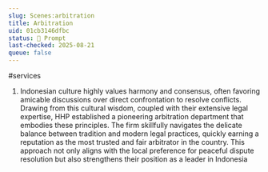 ```yaml
---
slug: Scenes:arbitration
title: Arbitration
uid: 01cb3146dfbc
status: 💬 Prompt
last-checked: 2025-08-21
queue: false
---
```

#services
1. Indonesian culture highly values harmony and consensus, often favoring amicable discussions over direct confrontation to resolve conflicts. Drawing from this cultural wisdom, coupled with their extensive legal expertise, HHP established a pioneering arbitration department that embodies these principles. The firm skillfully navigates the delicate balance between tradition and modern legal practices, quickly earning a reputation as the most trusted and fair arbitrator in the country. This approach not only aligns with the local preference for peaceful dispute resolution but also strengthens their position as a leader in Indonesia
